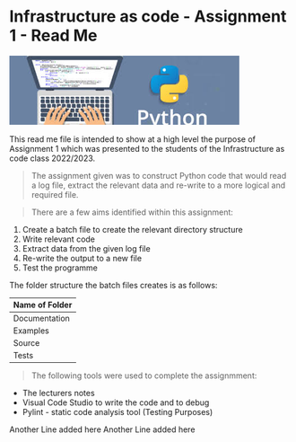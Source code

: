 # Infrastructure as code - Assignment 1 - Read Me #
![image.jpeg](image.jpeg)

This read me file is intended to show at a high level the purpose of Assignment 1 which was presented to the students of the Infrastructure as code class 2022/2023.

>The assignment given was to construct Python code that would read a log file, extract the relevant data and re-write to a more logical and required file. 

>There are a few aims identified within this assignment:

1. Create a batch file to create the relevant directory structure
2. Write relevant code
3. Extract data from the given log file
4. Re-write the output to a new file
5. Test the programme

The folder structure the batch files creates is as follows:

| Name of Folder   |
|------------------|
| Documentation    |
| Examples         |
| Source           |
| Tests            |

>The following tools were used to complete the assignmment:

- The lecturers notes
- Visual Code Studio to write the code and to debug
- Pylint - static code analysis tool (Testing Purposes) 

Another Line added here
Another Line added here

